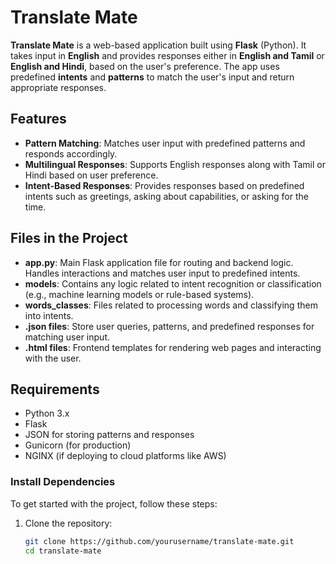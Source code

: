 # Translate Mate

**Translate Mate** is a web-based application built using **Flask** (Python). It takes input in **English** and provides responses either in **English and Tamil** or **English and Hindi**, based on the user's preference. The app uses predefined **intents** and **patterns** to match the user's input and return appropriate responses.

## Features

- **Pattern Matching**: Matches user input with predefined patterns and responds accordingly.
- **Multilingual Responses**: Supports English responses along with Tamil or Hindi based on user preference.
- **Intent-Based Responses**: Provides responses based on predefined intents such as greetings, asking about capabilities, or asking for the time.

## Files in the Project

- **app.py**: Main Flask application file for routing and backend logic. Handles interactions and matches user input to predefined intents.
- **models**: Contains any logic related to intent recognition or classification (e.g., machine learning models or rule-based systems).
- **words_classes**: Files related to processing words and classifying them into intents.
- **.json files**: Store user queries, patterns, and predefined responses for matching user input.
- **.html files**: Frontend templates for rendering web pages and interacting with the user.

## Requirements

- Python 3.x
- Flask
- JSON for storing patterns and responses
- Gunicorn (for production)
- NGINX (if deploying to cloud platforms like AWS)

### Install Dependencies

To get started with the project, follow these steps:

1. Clone the repository:
   ```bash
   git clone https://github.com/yourusername/translate-mate.git
   cd translate-mate
